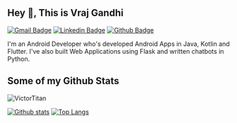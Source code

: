 ## Hey 👋, This is Vraj Gandhi
[![Gmail Badge](https://img.shields.io/badge/-vrajgandhi@hotmail.com-c14438?style=flat&logo=Gmail&logoColor=white&link=mailto:vrajgandhi@hotmail.com)](mailto:vrajgandhi@hotmail.com) 
[![Linkedin Badge](https://img.shields.io/badge/-vrajgandhi-9933001b2-0072b1?style=flat&logo=Linkedin&logoColor=white&link=https://www.linkedin.com/in/vraj-gandhi-9933001b2/)](https://www.linkedin.com/in/vraj-gandhi-9933001b2/) [![Github Badge](https://img.shields.io/badge/-VictorTitan-grey?style=flat&logo=github&logoColor=white&link=https://github.com/VictorTitan/)](https://www.github.com/VictorTitan/) <p align='left'>I'm an Android Developer who's developed Android Apps in Java, Kotlin and Flutter. I've also built Web Applications using Flask and written chatbots in Python.</p>
## Some of my Github Stats
<p align=left> <img src=https://komarev.com/ghpvc/?username=VictorTitan alt=VictorTitan /> </p>

[![Github stats](https://github-readme-stats.vercel.app/api?username=VictorTitan&show_icons=true&include_all_commits=true)](https://github.com/VictorTitan/github-readme-stats)
[![Top Langs](https://github-readme-stats.vercel.app/api/top-langs/?username=VictorTitan&layout=compact)](https://github.com/VictorTitan/github-readme-stats)
